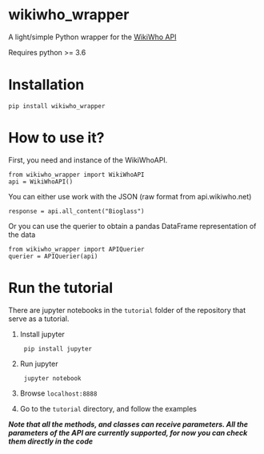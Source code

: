 # wikiwho_wrapper
A light/simple Python wrapper for the [WikiWho API](https://api.wikiwho.net/)

Requires python >= 3.6


# Installation

    pip install wikiwho_wrapper


# How to use it?

First, you need and instance of the WikiWhoAPI. 

    from wikiwho_wrapper import WikiWhoAPI
    api = WikiWhoAPI()

You can either use work with the JSON (raw format from api.wikiwho.net)

    response = api.all_content("Bioglass")

Or you can use the querier to obtain a pandas DataFrame representation of the data

    from wikiwho_wrapper import APIQuerier
    querier = APIQuerier(api)

# Run the tutorial

There are jupyter notebooks in the `tutorial` folder of the repository that serve as a tutorial.

1. Install jupyter

        pip install jupyter

2. Run jupyter

        jupyter notebook

3. Browse `localhost:8888`

4. Go to the `tutorial` directory, and follow the examples


***Note that all the methods, and classes can receive parameters. All the parameters of the API are currently supported, for now you can check them directly in the code***